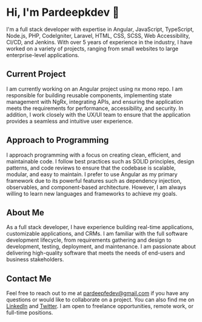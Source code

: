 # Hi, I'm Pardeepkdev 👋

I'm a full stack developer with expertise in Angular, JavaScript, TypeScript, Node.js, PHP, CodeIgniter, Laravel, HTML, CSS, SCSS, Web Accessibility, CI/CD, and Jenkins. With over 5 years of experience in the industry, I have worked on a variety of projects, ranging from small websites to large enterprise-level applications.

## Current Project

I am currently working on an Angular project using nx mono repo. I am responsible for building reusable components, implementing state management with NgRx, integrating APIs, and ensuring the application meets the requirements for performance, accessibility, and security. In addition, I work closely with the UX/UI team to ensure that the application provides a seamless and intuitive user experience.

## Approach to Programming

I approach programming with a focus on creating clean, efficient, and maintainable code. I follow best practices such as SOLID principles, design patterns, and code reviews to ensure that the codebase is scalable, modular, and easy to maintain. I prefer to use Angular as my primary framework due to its powerful features such as dependency injection, observables, and component-based architecture. However, I am always willing to learn new languages and frameworks to achieve my goals.

## About Me

As a full stack developer, I have experience building real-time applications, customizable applications, and CRMs. I am familiar with the full software development lifecycle, from requirements gathering and design to development, testing, deployment, and maintenance. I am passionate about delivering high-quality software that meets the needs of end-users and business stakeholders.

## Contact Me

Feel free to reach out to me at pardeepfedev@gmail.com if you have any questions or would like to collaborate on a project. You can also find me on [LinkedIn](https://www.linkedin.com/in/pardeep-dhiman) and [Twitter](https://twitter.com/pardeepfedev). I am open to freelance opportunities, remote work, or full-time positions.

<!---
pardeepkdev/pardeepkdev is a ✨ special ✨ repository because its `README.md` (this file) appears on your GitHub profile.
You can click the Preview link to take a look at your changes.
--->
